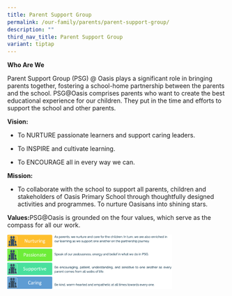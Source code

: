 ```yaml
---
title: Parent Support Group
permalink: /our-family/parents/parent-support-group/
description: ""
third_nav_title: Parent Support Group
variant: tiptap
---
```

<p><strong>Who Are We</strong>
</p>
<p>Parent Support Group (PSG) @ Oasis plays a significant role in bringing
parents together, fostering a school-home partnership between the parents
and the school. PSG@Oasis comprises parents who want to create the best
educational experience for our children. They put in the time and efforts
to support the school and other parents.</p>
<p><strong>Vision:</strong>
</p>
<ul data-tight="true" class="tight">
<li>
<p>To NURTURE passionate learners and support caring leaders.</p>
</li>
<li>
<p>To INSPIRE and cultivate learning.</p>
</li>
<li>
<p>To ENCOURAGE all in every way we can.</p>
</li>
</ul>
<p><strong>Mission:</strong>
</p>
<ul data-tight="true" class="tight">
<li>
<p>To collaborate with the school to support all parents, children and stakeholders
of Oasis Primary School through thoughtfully designed activities and programmes.
To nurture Oasisans into shining stars.</p>
</li>
</ul>
<p><strong>Values:</strong>PSG@Oasis is grounded on the four values, which
serve as the compass for all our work.</p>
<div class="isomer-image-wrapper">
<img style="width: 75%;" height="auto" width="100%" src="/images/psg.png">
</div>
<p></p>
